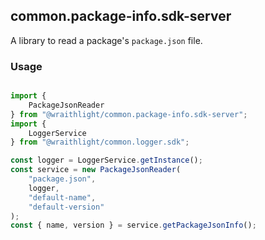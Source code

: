 ## common.package-info.sdk-server
A library to read a package's `package.json` file.

### Usage
```ts

import {
    PackageJsonReader
} from "@wraithlight/common.package-info.sdk-server";
import {
    LoggerService
} from "@wraithlight/common.logger.sdk";

const logger = LoggerService.getInstance();
const service = new PackageJsonReader(
    "package.json",
    logger,
    "default-name",
    "default-version"
);
const { name, version } = service.getPackageJsonInfo();

```
